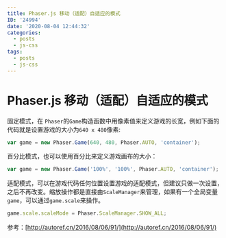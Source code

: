 ```yaml
---
title: Phaser.js 移动（适配）自适应的模式
ID: '24994'
date: '2020-08-04 12:44:32'
categories:
  - posts
  - js-css
tags:
  - posts
  - js-css
---
```


# Phaser.js 移动（适配）自适应的模式

固定模式，在 `Phaser`的`Game`构造函数中用像素值来定义游戏的长宽，例如下面的代码就是设置游戏的大小为`640 x 480`像素:

``` js 
var game = new Phaser.Game(640, 480, Phaser.AUTO, 'container');
```

百分比模式，也可以使用百分比来定义游戏画布的大小：

``` js 
var game = new Phaser.Game('100%', '100%', Phaser.AUTO, 'container');
```

适配模式，可以在游戏代码任何位置设置游戏的适配模式，但建议只做一次设置，之后不再改变。缩放操作都是直接由`ScaleManager`来管理，如果有一个全局变量`game`，可以通过`game.scale`来操作。

``` js 
game.scale.scaleMode = Phaser.ScaleManager.SHOW_ALL;
```

参考：[http://autoref.cn/2016/08/06/91/](http://autoref.cn/2016/08/06/91/)
 
 
 
 
 
 
 
 
 
 
 
 
 
 
 
 
 
 
 
